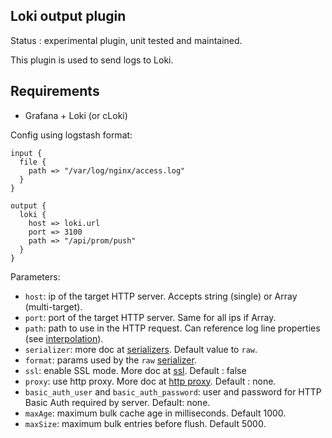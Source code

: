 Loki output plugin
---

Status : experimental plugin, unit tested and maintained.

This plugin is used to send logs to Loki.

## Requirements 
* Grafana + Loki (or cLoki)


Config using logstash format:
````
input {
  file {
    path => "/var/log/nginx/access.log"
  }
}

output {
  loki {
    host => loki.url
    port => 3100
    path => "/api/prom/push"
  }
}
````

Parameters:

* ``host``: ip of the target HTTP server. Accepts string (single) or Array (multi-target).
* ``port``: port of the target HTTP server. Same for all ips if Array.
* ``path``: path to use in the HTTP request. Can reference log line properties (see [interpolation](../interpolation.md)).
* ``serializer``: more doc at [serializers](serializers.md). Default value to ``raw``.
* ``format``: params used by the ``raw`` [serializer](serializers.md).
* ``ssl``: enable SSL mode. More doc at [ssl](../ssl.md). Default : false
* ``proxy``: use http proxy. More doc at [http proxy](http_proxy.md). Default : none.
* ``basic_auth_user`` and ``basic_auth_password``: user and password for HTTP Basic Auth required by server. Default: none.
* ``maxAge``: maximum bulk cache age in milliseconds. Default 1000.
* ``maxSize``: maximum bulk entries before flush. Default 5000.
